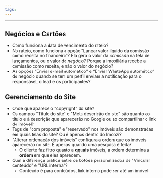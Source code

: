 ```yaml
---
tags:
---
```

---
## Negócios e Cartões

- Como funciona a data de vencimento do rateio?
- No rateio, como funciona a opção “Lançar valor líquido da comissão como receita no financeiro”? Ela gera o valor da _comissão_ na tela de lançamentos, ou o valor do _negócio_? Porque a imobiliária recebe a comissão como receita, e não o valor do negócio?
- As opções “Enviar e-mail automático” e “Enviar WhatsApp automático” do negócio quando se tem um perfil enviam a notificação para o responsável, o lead e os participantes?

## Gerenciamento do Site

- Onde que aparece o "copyright" do site?
- Os campos "Título do site" e "Meta descrição do site" são quanto ao título e à descrição que aparecerão no Google ou ao compartilhar o link do imóvel?
- Tags de "com proposta" e "reservado" nos imóveis são demonstradas em quais telas do site? Ou é apenas dentro do Imobzi?
- "Alterar ordenação dos imóveis" configura a ordem que os imóveis aparecerão no site. É apenas quando uma pesquisa é feita?
	- O cliente faz filtro quanto a **qquais** imóveis, a ordem determina a **ordem** em que eles aparecem.
- Qual a diferença prática entre os botões personalizados de "Vincular conteúdo" e "URL interna"?
	- Conteúdo é para conteúdos, link interno pode ser até um imóvel
